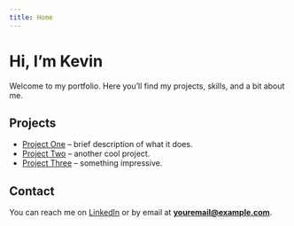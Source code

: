 ```yaml
---
title: Home
---
```


# Hi, I’m Kevin  

Welcome to my portfolio. Here you’ll find my projects, skills, and a bit about me.  

## Projects
- [Project One](projects.md#project-one) – brief description of what it does.
- [Project Two](projects.md#project-two) – another cool project.
- [Project Three](projects.md#project-three) – something impressive.

## Contact
You can reach me on [LinkedIn](https://www.linkedin.com/) or by email at **youremail@example.com**.
